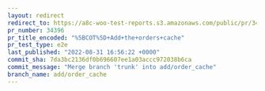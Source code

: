 ```yaml
---
layout: redirect
redirect_to: https://a8c-woo-test-reports.s3.amazonaws.com/public/pr/34396/e2e/index.html
pr_number: 34396
pr_title_encoded: "%5BCOT%5D+Add+the+orders+cache"
pr_test_type: e2e
last_published: "2022-08-31 16:56:22 +0000"
commit_sha: 7da3bc2136df0b696607ee1a03accc972038b6ca
commit_message: "Merge branch 'trunk' into add/order_cache"
branch_name: add/order_cache
---
```

